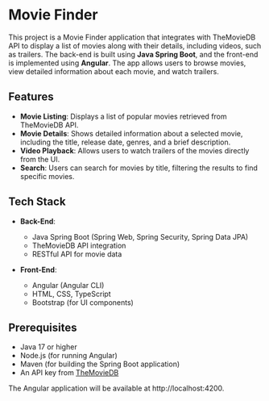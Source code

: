 # Movie Finder

This project is a Movie Finder application that integrates with TheMovieDB API to display a list of movies along with their details, including videos, such as trailers. The back-end is built using **Java Spring Boot**, and the front-end is implemented using **Angular**. The app allows users to browse movies, view detailed information about each movie, and watch trailers.

## Features

- **Movie Listing**: Displays a list of popular movies retrieved from TheMovieDB API.
- **Movie Details**: Shows detailed information about a selected movie, including the title, release date, genres, and a brief description.
- **Video Playback**: Allows users to watch trailers of the movies directly from the UI.
- **Search**: Users can search for movies by title, filtering the results to find specific movies.
  
## Tech Stack

- **Back-End**: 
  - Java Spring Boot (Spring Web, Spring Security, Spring Data JPA)
  - TheMovieDB API integration
  - RESTful API for movie data
  
- **Front-End**:
  - Angular (Angular CLI)
  - HTML, CSS, TypeScript
  - Bootstrap (for UI components)

## Prerequisites

- Java 17 or higher
- Node.js (for running Angular)
- Maven (for building the Spring Boot application)
- An API key from [TheMovieDB](https://www.themoviedb.org/documentation/api)

The Angular application will be available at http://localhost:4200.
